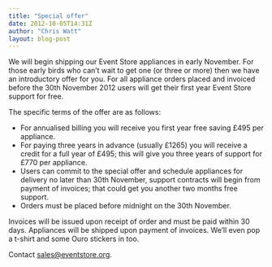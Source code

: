 ```yaml
---
title: "Special offer"
date: 2012-10-05T14:31Z
author: "Chris Watt"
layout: blog-post
---
```


We will begin shipping our Event Store appliances in early November. For those early birds who can’t wait to get one (or three or more) then we have an introductory offer for you. For all appliance orders placed and invoiced before the 30th November 2012 users will get their first year Event Store support for free.

The specific terms of the offer are as follows:

- For annualised billing you will receive you first year free saving £495 per appliance.
- For paying three years in advance (usually £1265) you will receive a credit for a full year of £495; this will give you three years of support for £770 per appliance.
- Users can commit to the special offer and schedule appliances for delivery no later than 30th November, support contracts will begin from payment of invoices; that could get you another two months free support.
- Orders must be placed before midnight on the 30th November.

Invoices will be issued upon receipt of order and must be paid within 30 days. Appliances will be shipped upon payment of invoices. We’ll even pop a t-shirt and some Ouro stickers in too.

Contact [sales@eventstore.org](mailto:sales@eventstore.org).
